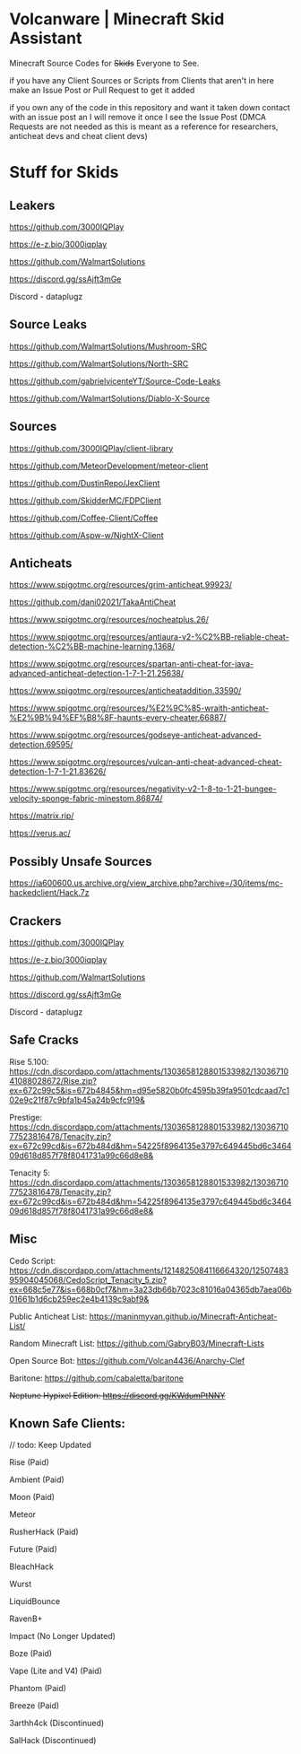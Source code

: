 # Volcanware | Minecraft Skid Assistant
Minecraft Source Codes for ~~Skids~~ Everyone to See.

if you have any Client Sources or Scripts from Clients that aren't in here make an Issue Post or Pull Request to get it added

if you own any of the code in this repository and want it taken down contact with an issue post an I will remove it once I see the Issue Post (DMCA Requests are not needed as this is meant as a reference for researchers, anticheat devs and cheat client devs)

# Stuff for Skids

## Leakers
https://github.com/3000IQPlay

https://e-z.bio/3000iqplay

https://github.com/WalmartSolutions

https://discord.gg/ssAjft3mGe

Discord - dataplugz

## Source Leaks
https://github.com/WalmartSolutions/Mushroom-SRC

https://github.com/WalmartSolutions/North-SRC

https://github.com/gabrielvicenteYT/Source-Code-Leaks

https://github.com/WalmartSolutions/Diablo-X-Source

## Sources
https://github.com/3000IQPlay/client-library

https://github.com/MeteorDevelopment/meteor-client

https://github.com/DustinRepo/JexClient

https://github.com/SkidderMC/FDPClient

https://github.com/Coffee-Client/Coffee

https://github.com/Aspw-w/NightX-Client

## Anticheats
https://www.spigotmc.org/resources/grim-anticheat.99923/

https://github.com/dani02021/TakaAntiCheat

https://www.spigotmc.org/resources/nocheatplus.26/

https://www.spigotmc.org/resources/antiaura-v2-%C2%BB-reliable-cheat-detection-%C2%BB-machine-learning.1368/

https://www.spigotmc.org/resources/spartan-anti-cheat-for-java-advanced-anticheat-detection-1-7-1-21.25638/

https://www.spigotmc.org/resources/anticheataddition.33590/

https://www.spigotmc.org/resources/%E2%9C%85-wraith-anticheat-%E2%9B%94%EF%B8%8F-haunts-every-cheater.66887/

https://www.spigotmc.org/resources/godseye-anticheat-advanced-detection.69595/

https://www.spigotmc.org/resources/vulcan-anti-cheat-advanced-cheat-detection-1-7-1-21.83626/

https://www.spigotmc.org/resources/negativity-v2-1-8-to-1-21-bungee-velocity-sponge-fabric-minestom.86874/

https://matrix.rip/

https://verus.ac/



## Possibly Unsafe Sources
https://ia600600.us.archive.org/view_archive.php?archive=/30/items/mc-hackedclient/Hack.7z

## Crackers
https://github.com/3000IQPlay

https://e-z.bio/3000iqplay

https://github.com/WalmartSolutions

https://discord.gg/ssAjft3mGe

Discord - dataplugz

## Safe Cracks
Rise 5.100: https://cdn.discordapp.com/attachments/1303658128801533982/1303671041088028672/Rise.zip?ex=672c99c5&is=672b4845&hm=d95e5820b0fc4595b39fa9501cdcaad7c102e9c21f87c9bfa1b45a24b9cfc919&

Prestige: https://cdn.discordapp.com/attachments/1303658128801533982/1303671077523816478/Tenacity.zip?ex=672c99cd&is=672b484d&hm=54225f8964135e3797c649445bd6c346409d618d857f78f8041731a99c66d8e8&

Tenacity 5: https://cdn.discordapp.com/attachments/1303658128801533982/1303671077523816478/Tenacity.zip?ex=672c99cd&is=672b484d&hm=54225f8964135e3797c649445bd6c346409d618d857f78f8041731a99c66d8e8&

## Misc
Cedo Script: https://cdn.discordapp.com/attachments/1214825084116664320/1250748395904045068/CedoScript_Tenacity_5.zip?ex=668c5e77&is=668b0cf7&hm=3a23db66b7023c81016a04365db7aea06b01661b1d6cb259ec2e4b4139c9abf9&

Public Anticheat List: https://maninmyvan.github.io/Minecraft-Anticheat-List/

Random Minecraft List: https://github.com/GabryB03/Minecraft-Lists

Open Source Bot: https://github.com/Volcan4436/Anarchy-Clef

Baritone: https://github.com/cabaletta/baritone

~~Neptune Hypixel Edition: https://discord.gg/KWdumPtNNY~~



## Known Safe Clients:
// todo: Keep Updated

Rise (Paid)

Ambient (Paid)

Moon (Paid)

Meteor

RusherHack (Paid)

Future (Paid)

BleachHack

Wurst

LiquidBounce

RavenB+

Impact (No Longer Updated)

Boze (Paid)

Vape (Lite and V4) (Paid)

Phantom (Paid)

Breeze (Paid)

3arthh4ck (Discontinued)

SalHack (Discontinued)
